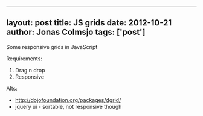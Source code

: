 
---
layout: post
title: JS grids
date: 2012-10-21
author: Jonas Colmsjo
tags: ['post']
---

Some responsive grids in JavaScript





Requirements:

1. Drag n drop
1. Responsive

Alts:

* http://dojofoundation.org/packages/dgrid/
* jquery ui - sortable, not responsive though 
